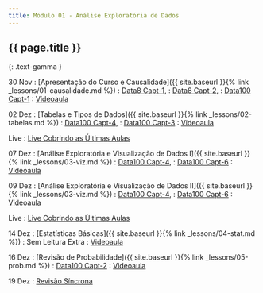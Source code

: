 ```yaml
---
title: Módulo 01 - Análise Exploratória de Dados
---
```


## {{ page.title }}
{: .text-gamma }

30 Nov
: [Apresentação do Curso e Causalidade]({{ site.baseurl }}{% link _lessons/01-causalidade.md %})
  : [Data8 Capt-1](https://www.inferentialthinking.com/chapters/01/what-is-data-science.html),
  : [Data8 Capt-2](https://www.inferentialthinking.com/chapters/02/causality-and-experiments.html),
  : [Data100 Capt-1](https://www.textbook.ds100.org/ch/01/lifecycle_intro.html)
: [Videoaula](https://www.youtube.com/watch?v=fa5VilPUlcQ)

02 Dez
: [Tabelas e Tipos de Dados]({{ site.baseurl }}{% link _lessons/02-tabelas.md %})
  : [Data100 Capt-4](https://www.textbook.ds100.org/ch/04/eda_data_types.html),
  : [Data100 Capt-3](https://www.textbook.ds100.org/ch/03/pandas_intro.html)
: [Videoaula](https://www.youtube.com/playlist?list=PL4B0y0yqpKCK952UN4pch9XKHZ3WqpVeb)

Live
: [Live Cobrindo as Últimas Aulas](https://www.youtube.com/watch?v=ssdytP7fbiQ)

07 Dez
: [Análise Exploratória e Visualização de Dados I]({{ site.baseurl }}{% link _lessons/03-viz.md %})
  : [Data100 Capt-4](https://www.textbook.ds100.org/ch/04/eda_data_types.html),
  : [Data100 Capt-6](https://www.textbook.ds100.org/ch/06/viz_intro.html)
: [Videoaula](https://www.youtube.com/playlist?list=PL4B0y0yqpKCIZU1IrnrdeAMim8mj3pVe4)

09 Dez
: [Análise Exploratória e Visualização de Dados II]({{ site.baseurl }}{% link _lessons/03-viz.md %})
  : [Data100 Capt-4](https://www.textbook.ds100.org/ch/04/eda_data_types.html),
  : [Data100 Capt-6](https://www.textbook.ds100.org/ch/06/viz_intro.html)
: [Videoaula](https://www.youtube.com/playlist?list=PL4B0y0yqpKCLj07qACbfwrXJf2_-F0oAq)

Live
: [Live Cobrindo as Últimas Aulas](https://www.youtube.com/watch?v=8cZPbeugfe8)

14 Dez
: [Estatísticas Básicas]({{ site.baseurl }}{% link _lessons/04-stat.md %})
  : Sem Leitura Extra
: [Videoaula](https://www.youtube.com/playlist?list=PL4B0y0yqpKCIlIfvBX2DchddE5sqieelH)

16 Dez
: [Revisão de Probabilidade]({{ site.baseurl }}{% link _lessons/05-prob.md %})
  : [Data100 Capt-2](https://www.textbook.ds100.org/ch/02/design_intro.html#)
: [Videoaula](https://www.youtube.com/playlist?list=PL4B0y0yqpKCLRQi3cQ9FWDriusBFYBaU7)

19 Dez
: [Revisão Síncrona](https://www.youtube.com/watch?v=e7Jq6AQ51SE)
